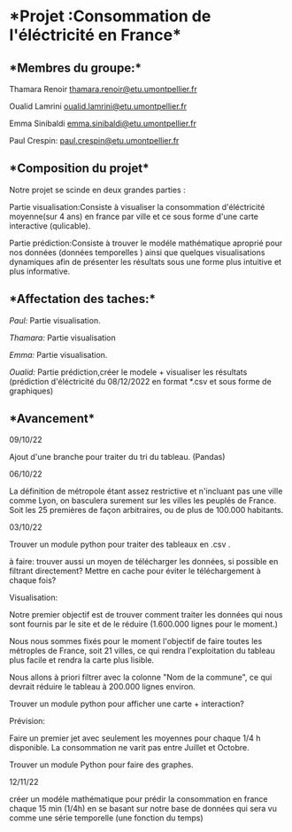 ﻿<h1>*Projet :Consommation de l'éléctricité en France*</h1>
 
 
 <h2>*Membres du groupe:*</h2>
 
 Thamara Renoir thamara.renoir@etu.umontpellier.fr
 
 Oualid Lamrini oualid.lamrini@etu.umontpellier.fr
 
 Emma Sinibaldi emma.sinibaldi@etu.umontpellier.fr
 
 Paul Crespin: paul.crespin@etu.umontpellier.fr


<h2>*Composition du projet*</h2>

Notre projet se scinde en deux grandes parties :

Partie visualisation:Consiste à visualiser la consommation d'éléctricité moyenne(sur 4 ans) en france par ville  et ce sous forme d'une carte interactive (qulicable).

Partie prédiction:Consiste à trouver le  modéle mathématique aproprié pour nos données (données temporelles ) ainsi que quelques visualisations dynamiques afin de présenter les résultats sous une forme plus intuitive et plus informative.

<h2>*Affectation des taches:*</h2>

*Paul:* Partie visualisation.

*Thamara:* Partie visualisation

*Emma:* Partie visualisation.

*Oualid:* Partie prédiction,créer le modele + visualiser les résultats (prédiction d'éléctricité du 08/12/2022 en format *.csv et sous forme de graphiques) 

<h2>*Avancement*</h2>

09/10/22

Ajout d'une branche pour traiter du tri du tableau. (Pandas)

06/10/22

La définition de métropole étant assez restrictive et n'incluant pas une ville comme Lyon, on basculera surement sur les villes les peuplés de France. Soit les 25 premières de façon arbitraires, ou de plus de 100.000 habitants.

03/10/22

Trouver un module python pour traiter des tableaux en .csv .

à faire: trouver aussi un moyen de télécharger les données, si possible en filtrant directement? Mettre en cache pour éviter le téléchargement à chaque fois?

Visualisation:

Notre premier objectif est de trouver comment traiter les données qui nous sont fournis par le site et de le réduire (1.600.000 lignes pour le moment.)

Nous nous sommes fixés pour le moment l'objectif de faire toutes les métroples de France, soit 21 villes, ce qui rendra l'exploitation du tableau plus facile et rendra la carte plus lisible.

Nous allons à priori filtrer avec la colonne "Nom de la commune", ce qui devrait réduire le tableau à 200.000 lignes environ.

Trouver un module python pour afficher une carte + interaction?

Prévision:

Faire un premier jet avec seulement les moyennes pour chaque 1/4 h disponible.
La consommation ne varit pas entre Juillet et Octobre.

Trouver un module Python pour faire des graphes.

12/11/22

créer un modéle mathématique pour prédir la consommation en france chaque 15 min (1/4h) en se basant sur notre base de données qui sera vu comme une série temporelle (une fonction du temps)


